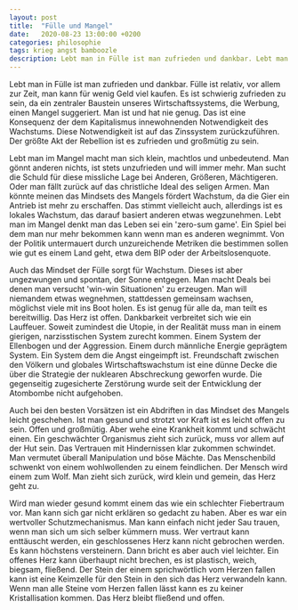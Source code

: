 ```yaml
---
layout: post
title:  "Fülle und Mangel"
date:   2020-08-23 13:00:00 +0200
categories: philosophie
tags: krieg angst bamboozle
description: Lebt man in Fülle ist man zufrieden und dankbar. Lebt man im Mangel macht man sich klein, machtlos und unbedeutend. Man gönnt anderen nichts, ist stets unzufrieden und will immer mehr.
---
```


Lebt man in Fülle ist man zufrieden und dankbar. Fülle ist relativ, vor allem zur Zeit, man kann für wenig Geld viel kaufen. Es ist schwierig zufrieden zu sein, da ein zentraler Baustein unseres Wirtschaftssystems, die Werbung, einen Mangel suggeriert. Man ist und hat nie genug. Das ist eine Konsequenz der dem Kapitalismus innewohnenden Notwendigkeit des Wachstums. Diese Notwendigkeit ist auf das Zinssystem zurückzuführen. Der größte Akt der Rebellion ist es zufrieden und großmütig zu sein.

Lebt man im Mangel macht man sich klein, machtlos und unbedeutend. Man gönnt anderen nichts, ist stets unzufrieden und will immer mehr. Man sucht die Schuld für diese missliche Lage bei Anderen, Größeren, Mächtigeren. Oder man fällt zurück auf das christliche Ideal des seligen Armen. Man könnte meinen das Mindsets des Mangels fördert Wachstum, da die Gier ein Antrieb ist mehr zu erschaffen. Das stimmt vielleicht auch, allerdings ist es lokales Wachstum, das darauf basiert anderen etwas wegzunehmen. Lebt man im Mangel denkt man das Leben sei ein 'zero-sum game'. Ein Spiel bei dem man nur mehr bekommen kann wenn man es anderen wegnimmt. Von der Politik untermauert durch unzureichende Metriken die bestimmen sollen wie gut es einem Land geht, etwa dem BIP oder der Arbeitslosenquote.

Auch das Mindset der Fülle sorgt für Wachstum. Dieses ist aber ungezwungen und spontan, der Sonne entgegen. Man macht Deals bei denen man versucht 'win-win Situationen' zu erzeugen. Man will niemandem etwas wegnehmen, stattdessen gemeinsam wachsen, möglichst viele mit ins Boot holen. Es ist genug für alle da, man teilt es bereitwillig. Das Herz ist offen. Dankbarkeit verbreitet sich wie ein Lauffeuer. Soweit zumindest die Utopie, in der Realität muss man in einem gierigen, narzisstischen System zurecht kommen. Einem System der Ellenbogen und der Aggression. Einem durch männliche Energie geprägtem System. Ein System dem die Angst eingeimpft ist. Freundschaft zwischen den Völkern und globales Wirtschaftswachstum ist eine dünne Decke die über die Strategie der nuklearen Abschreckung geworfen wurde. Die gegenseitig zugesicherte Zerstörung wurde seit der Entwicklung der Atombombe nicht aufgehoben.

Auch bei den besten Vorsätzen ist ein Abdriften in das Mindset des Mangels leicht geschehen. Ist man gesund und strotzt vor Kraft ist es leicht offen zu sein. Offen und großmütig. Aber wehe eine Krankheit kommt und schwächt einen. Ein geschwächter Organismus zieht sich zurück, muss vor allem auf der Hut sein. Das Vertrauen mit Hindernissen klar zukommen schwindet. Man vermutet überall Manipulation und böse Mächte. Das Menschenbild schwenkt von einem wohlwollenden zu einem feindlichen. Der Mensch wird einem zum Wolf. Man zieht sich zurück, wird klein und gemein, das Herz geht zu.

Wird man wieder gesund kommt einem das wie ein schlechter Fiebertraum vor. Man kann sich gar nicht erklären so gedacht zu haben. Aber es war ein wertvoller Schutzmechanismus. Man kann einfach nicht jeder Sau trauen, wenn man sich um sich selber kümmern muss. Wer vertraut kann enttäuscht werden, ein geschlossenes Herz kann nicht gebrochen werden. Es kann höchstens versteinern. Dann bricht es aber auch viel leichter. Ein offenes Herz kann überhaupt nicht brechen, es ist plastisch, weich, biegsam, fließend. Der Stein der einem sprichwörtlich vom Herzen fallen kann ist eine Keimzelle für den Stein in den sich das Herz verwandeln kann. Wenn man alle Steine vom Herzen fallen lässt kann es zu keiner Kristallisation kommen. Das Herz bleibt fließend und offen. 











